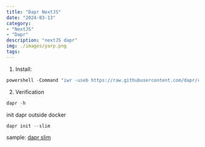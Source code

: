 ```yaml
---
title: "Dapr NextJS"
date: "2024-03-13"
category: 
- "NextJS"
- "Dapr"
description: "nextJS dapr"
img: ./images/yarp.png
tags:
---
```


1) Install:
```powershell
powershell -Command "iwr -useb https://raw.githubusercontent.com/dapr/cli/master/install/install.ps1 | iex"
```

2) Verification
```powershell
dapr -h
```

init dapr outside docker
```powershell
dapr init --slim
```

sample: [dapr slim](https://docs.dapr.io/operations/hosting/self-hosted/self-hosted-no-docker/)


